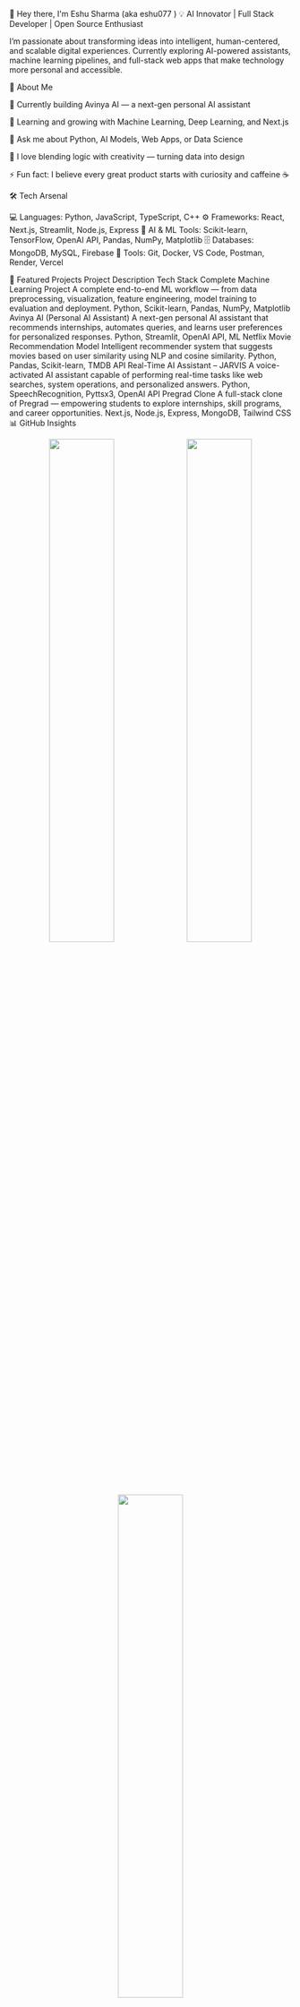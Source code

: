 👋 Hey there, I'm Eshu Sharma (aka eshu077
)
💡 AI Innovator | Full Stack Developer | Open Source Enthusiast

I’m passionate about transforming ideas into intelligent, human-centered, and scalable digital experiences.
Currently exploring AI-powered assistants, machine learning pipelines, and full-stack web apps that make technology more personal and accessible.

🚀 About Me

🔭 Currently building Avinya AI — a next-gen personal AI assistant

🌱 Learning and growing with Machine Learning, Deep Learning, and Next.js

💬 Ask me about Python, AI Models, Web Apps, or Data Science

🧠 I love blending logic with creativity — turning data into design

⚡ Fun fact: I believe every great product starts with curiosity and caffeine ☕

🛠️ Tech Arsenal

💻 Languages: Python, JavaScript, TypeScript, C++
⚙️ Frameworks: React, Next.js, Streamlit, Node.js, Express
🤖 AI & ML Tools: Scikit-learn, TensorFlow, OpenAI API, Pandas, NumPy, Matplotlib
🗄️ Databases: MongoDB, MySQL, Firebase
🧰 Tools: Git, Docker, VS Code, Postman, Render, Vercel

🌟 Featured Projects
Project	Description	Tech Stack
Complete Machine Learning Project
	A complete end-to-end ML workflow — from data preprocessing, visualization, feature engineering, model training to evaluation and deployment.	Python, Scikit-learn, Pandas, NumPy, Matplotlib
Avinya AI (Personal AI Assistant)
	A next-gen personal AI assistant that recommends internships, automates queries, and learns user preferences for personalized responses.	Python, Streamlit, OpenAI API, ML
Netflix Movie Recommendation Model
	Intelligent recommender system that suggests movies based on user similarity using NLP and cosine similarity.	Python, Pandas, Scikit-learn, TMDB API
Real-Time AI Assistant – JARVIS
	A voice-activated AI assistant capable of performing real-time tasks like web searches, system operations, and personalized answers.	Python, SpeechRecognition, Pyttsx3, OpenAI API
Pregrad Clone
	A full-stack clone of Pregrad — empowering students to explore internships, skill programs, and career opportunities.	Next.js, Node.js, Express, MongoDB, Tailwind CSS
📊 GitHub Insights
<p align="center"> <img width="48%" src="https://github-readme-stats.vercel.app/api?username=eshu077&show_icons=true&theme=radical" /> <img width="48%" src="https://github-readme-streak-stats.herokuapp.com/?user=eshu077&theme=radical" /> </p> <p align="center"> <img width="48%" src="https://github-readme-stats.vercel.app/api/top-langs/?username=eshu077&layout=compact&theme=radical" /> </p>
🏆 GitHub Achievements
<p align="center"> <img src="https://github-profile-trophy.vercel.app/?username=eshu077&theme=darkhub&margin-w=10&margin-h=10" /> </p>
🌐 Connect With Me
<p align="center"> <a href="https://www.linkedin.com/in/eshu-sharma-15233b298"> <img src="https://img.shields.io/badge/LinkedIn-0A66C2?style=for-the-badge&logo=linkedin&logoColor=white"/> </a> <a href="https://github.com/eshu077"> <img src="https://img.shields.io/badge/GitHub-171515?style=for-the-badge&logo=github&logoColor=white"/> </a> <a href="mailto:eshusharma.dev@gmail.com"> <img src="https://img.shields.io/badge/Email-D14836?style=for-the-badge&logo=gmail&logoColor=white"/> </a> </p>
💫 Quote of the Day

“Don’t just use AI — create it.
Innovation begins where curiosity meets code.” – Eshu Sharma

⭐️ From eshu077
 — building the future, one intelligent project at a time.

